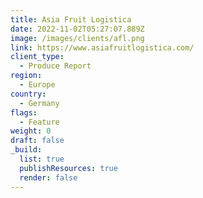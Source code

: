 ```yaml
---
title: Asia Fruit Logistica
date: 2022-11-02T05:27:07.889Z
image: /images/clients/afl.png
link: https://www.asiafruitlogistica.com/
client_type:
  - Produce Report
region:
  - Europe
country:
  - Germany
flags:
  - Feature
weight: 0
draft: false
_build:
  list: true
  publishResources: true
  render: false
---
```

